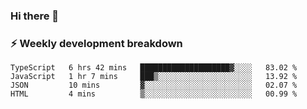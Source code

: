 ### Hi there 👋

### ⚡ Weekly development breakdown
<!--START_SECTION:waka-->
```text
TypeScript   6 hrs 42 mins   ████████████████████▓░░░░   83.02 % 
JavaScript   1 hr 7 mins     ███▒░░░░░░░░░░░░░░░░░░░░░   13.92 % 
JSON         10 mins         ▓░░░░░░░░░░░░░░░░░░░░░░░░   02.07 % 
HTML         4 mins          ▒░░░░░░░░░░░░░░░░░░░░░░░░   00.99 % 
```
<!--END_SECTION:waka-->
<!--
**MarceloWis/MarceloWis** is a ✨ _special_ ✨ repository because its `README.md` (this file) appears on your GitHub profile.

Here are some ideas to get you started:

- 🔭 I’m currently working on ...
- 🌱 I’m currently learning ...
- 👯 I’m looking to collaborate on ...
- 🤔 I’m looking for help with ...
- 💬 Ask me about ...
- 📫 How to reach me: ...
- 😄 Pronouns: ...
- ⚡ Fun fact: ...
-->
